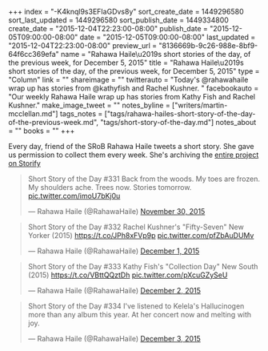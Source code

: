 +++
index = "-K4knql9s3EFIaGDvs8y"
sort_create_date = 1449296580
sort_last_updated = 1449296580
sort_publish_date = 1449334800
create_date = "2015-12-04T22:23:00-08:00"
publish_date = "2015-12-05T09:00:00-08:00"
date = "2015-12-05T09:00:00-08:00"
last_updated = "2015-12-04T22:23:00-08:00"
preview_url = "8136669b-9c26-988e-8bf9-64f6cc369efa"
name = "Rahawa Haile\u2019s short stories of the day, of the previous week, for December 5, 2015"
title = "Rahawa Haile\u2019s short stories of the day, of the previous week, for December 5, 2015"
type = "Column"
link = ""
shareimage = ""
twitterauto = "Today's @rahawahaile wrap up has stories from @kathyfish and Rachel Kushner. "
facebookauto = "Our weekly Rahawa Haile wrap up has stories from Kathy Fish and Rachel Kushner."
make_image_tweet = ""
notes_byline = ["writers/martin-mcclellan.md"]
tags_notes = ["tags/rahawa-hailes-short-story-of-the-day-of-the-previous-week.md", "tags/short-story-of-the-day.md"]
notes_about = ""
books = ""
+++
<p class="intro">Every day, friend of the SRoB Rahawa Haile tweets a short story. She gave us permission to collect them every week. She's archiving the <a href="https://t.co/5E27ceRIvV" title="Short Story of the Day (2015)  (with images, tweets) Âˇ RahawaHaile Âˇ Storify">entire project on Storify</a></p>

<blockquote class="twitter-tweet" lang="en"><p lang="en" dir="ltr">Short Story of the Day #331&#10;Back from the woods. My toes are frozen. My shoulders ache. Trees now. Stories tomorrow. <a href="https://t.co/imoU7bKj0u">pic.twitter.com/imoU7bKj0u</a></p>&mdash; Rahawa Haile (@RahawaHaile) <a href="https://twitter.com/RahawaHaile/status/671151966228205568">November 30, 2015</a></blockquote>

<blockquote class="twitter-tweet" data-cards="hidden" lang="en"><p lang="en" dir="ltr">Short Story of the Day #332&#10;Rachel Kushner&#39;s &quot;Fifty-Seven&quot;&#10;New Yorker (2015)&#10;<a href="https://t.co/JPh8xFVp9p">https://t.co/JPh8xFVp9p</a> <a href="https://t.co/pfZbAuDUMv">pic.twitter.com/pfZbAuDUMv</a></p>&mdash; Rahawa Haile (@RahawaHaile) <a href="https://twitter.com/RahawaHaile/status/671505583212752896">December 1, 2015</a></blockquote> 

<blockquote class="twitter-tweet" data-cards="hidden" lang="en"><p lang="en" dir="ltr">Short Story of the Day #333&#10;Kathy Fish&#39;s &quot;Collection Day&quot;&#10;New South (2015)&#10;<a href="https://t.co/VBttQQztDh">https://t.co/VBttQQztDh</a> <a href="https://t.co/pXcuGZySeU">pic.twitter.com/pXcuGZySeU</a></p>&mdash; Rahawa Haile (@RahawaHaile) <a href="https://twitter.com/RahawaHaile/status/671879113309859840">December 2, 2015</a></blockquote> 

<blockquote class="twitter-tweet" lang="en"><p lang="en" dir="ltr">Short Story of the Day #334&#10;I&#39;ve listened to Kelela&#39;s Hallucinogen more than any album this year. At her concert now and melting with joy.</p>&mdash; Rahawa Haile (@RahawaHaile) <a href="https://twitter.com/RahawaHaile/status/672265271218974720">December 3, 2015</a></blockquote> 